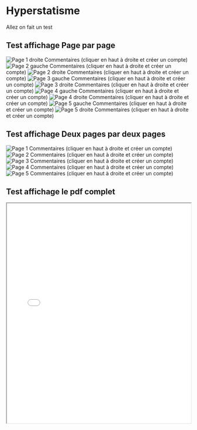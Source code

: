 # Hyperstatisme
Allez on fait un test 

## Test affichage Page par page

![Page 1 droite](../_static/hyperstatisme/page_1_droite.png)
Commentaires (cliquer en haut à droite et créer un compte)
![Page 2 gauche](../_static/hyperstatisme/page_2_gauche.png)
Commentaires (cliquer en haut à droite et créer un compte)
![Page 2 droite](../_static/hyperstatisme/page_2_droite.png)
Commentaires (cliquer en haut à droite et créer un compte)
![Page 3 gauche](../_static/hyperstatisme/page_3_gauche.png)
Commentaires (cliquer en haut à droite et créer un compte)
![Page 3 droite](../_static/hyperstatisme/page_3_droite.png)
Commentaires (cliquer en haut à droite et créer un compte)
![Page 4 gauche](../_static/hyperstatisme/page_4_gauche.png)
Commentaires (cliquer en haut à droite et créer un compte)
![Page 4 droite](../_static/hyperstatisme/page_4_droite.png)
Commentaires (cliquer en haut à droite et créer un compte)
![Page 5 gauche](../_static/hyperstatisme/page_5_gauche.png)
Commentaires (cliquer en haut à droite et créer un compte)
![Page 5 droite](../_static/hyperstatisme/page_5_droite.png)
Commentaires (cliquer en haut à droite et créer un compte)


## Test affichage Deux pages par deux pages

![Page 1](../_static/hyperstatisme/page_1.png)
Commentaires (cliquer en haut à droite et créer un compte)
![Page 2](../_static/hyperstatisme/page_2.png)
Commentaires (cliquer en haut à droite et créer un compte)
![Page 3](../_static/hyperstatisme/page_3.png)
Commentaires (cliquer en haut à droite et créer un compte)
![Page 4](../_static/hyperstatisme/page_4.png)
Commentaires (cliquer en haut à droite et créer un compte)
![Page 5](../_static/hyperstatisme/page_5.png)
Commentaires (cliquer en haut à droite et créer un compte)



## Test affichage le pdf complet

<!--```{raw} html -->

<iframe src="../_static/hyperstatisme/hyperstatisme_A4_2ppf.pdf" width="100%" height="600px"></iframe>





